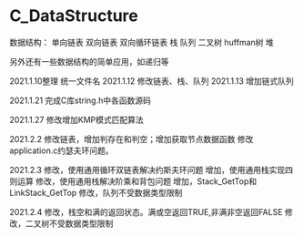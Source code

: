 # C_DataStructure
数据结构：
单向链表
双向链表
双向循环链表
栈
队列
二叉树
huffman树
堆

另外还有一些数据结构的简单应用，如递归等

2021.1.10整理
统一文件名
2021.1.12
修改链表、栈、队列
2021.1.13
增加链式队列

2021.1.21
完成C库string.h中各函数源码

2021.1.27
修改增加KMP模式匹配算法

2021.2.2
修改链表，增加判存在和判空；增加获取节点数据函数
修改application.c约瑟夫环问题。

2021.2.3
修改，使用通用循环双链表解决约斯夫环问题
增加，使用通用栈实现四则运算
修改，使用通用栈解决阶乘和背包问题
增加，Stack_GetTop和LinkStack_GetTop
修改，队列不受数据类型限制

2021.2.4
修改，栈空和满的返回状态。满或空返回TRUE,非满非空返回FALSE
修改，二叉树不受数据类型限制